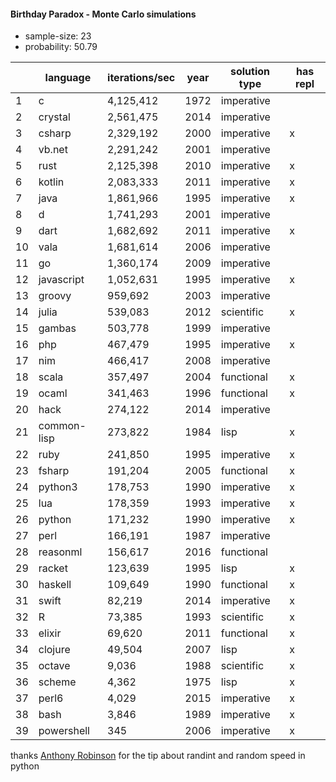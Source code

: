 #### Birthday Paradox - Monte Carlo simulations

* sample-size: 23
* probability: 50.79

| | language | iterations/sec | year | solution type | has repl |
|--| -- | -- | -- | -- | -- |
1|c|4,125,412|1972|imperative|
2|crystal|2,561,475|2014|imperative|
3|csharp|2,329,192|2000|imperative|x
4|vb.net|2,291,242|2001|imperative|
5|rust|2,125,398|2010|imperative|x
6|kotlin|2,083,333|2011|imperative|x
7|java|1,861,966|1995|imperative|x
8|d|1,741,293|2001|imperative|
9|dart|1,682,692|2011|imperative|x
10|vala|1,681,614|2006|imperative|
11|go|1,360,174|2009|imperative|
12|javascript|1,052,631|1995|imperative|x
13|groovy|959,692|2003|imperative|
14|julia|539,083|2012|scientific|x
15|gambas|503,778|1999|imperative|
16|php|467,479|1995|imperative|x
17|nim|466,417|2008|imperative|
18|scala|357,497|2004|functional|x
19|ocaml|341,463|1996|functional|x
20|hack|274,122|2014|imperative|
21|common-lisp|273,822|1984|lisp|x
22|ruby|241,850|1995|imperative|x
23|fsharp|191,204|2005|functional|x
24|python3|178,753|1990|imperative|x
25|lua|178,359|1993|imperative|x
26|python|171,232|1990|imperative|x
27|perl|166,191|1987|imperative|
28|reasonml|156,617|2016|functional|
29|racket|123,639|1995|lisp|x
30|haskell|109,649|1990|functional|x
31|swift|82,219|2014|imperative|x
32|R|73,385|1993|scientific|x
33|elixir|69,620|2011|functional|x
34|clojure|49,504|2007|lisp|x
35|octave|9,036|1988|scientific|x
36|scheme|4,362|1975|lisp|x
37|perl6|4,029|2015|imperative|x
38|bash|3,846|1989|imperative|x
39|powershell|345|2006|imperative|x

thanks [Anthony Robinson](https://github.com/anthonycrobinson) for the tip about randint and random speed in python
